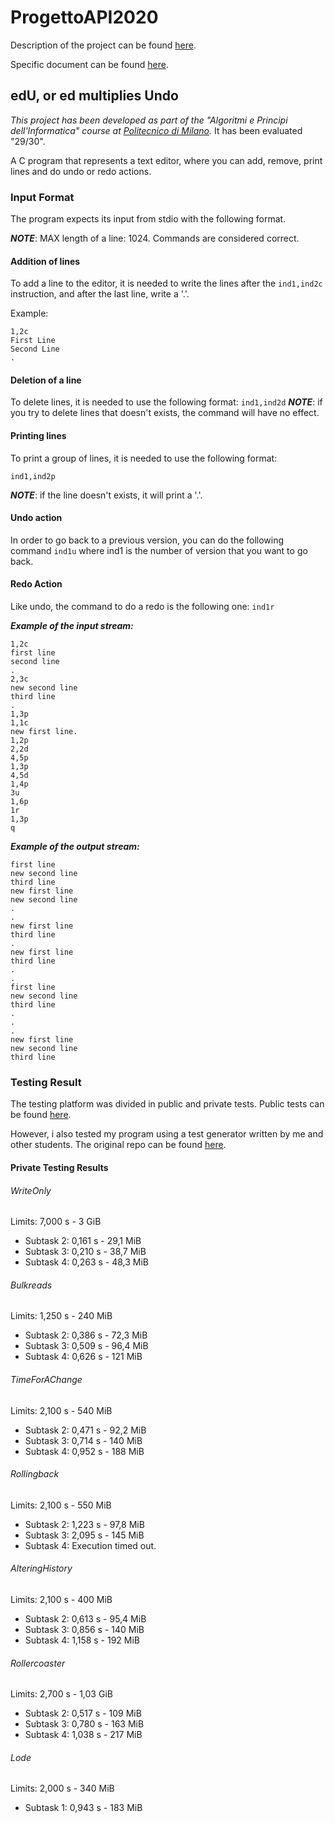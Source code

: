 # ProgettoAPI2020

Description of the project can be found [here](https://github.com/alessandrozito98/ProgettoAPI2020/blob/master/Specific%20Documents/ProvaFinale2020.pdf).

Specific document can be found [here](https://github.com/alessandrozito98/ProgettoAPI2020/blob/master/Specific%20Documents/ProvaFinale2020specifica.pdf).

## edU, or ed multiplies Undo 
*This project has been developed as part of the "Algoritmi e Principi dell'Informatica" course at [Politecnico di Milano](https://www.polimi.it/).* It has been evaluated "29/30".

A C program that represents a text editor, where you can add, remove, print lines and do undo or redo actions.

### Input Format
The program expects its input from stdio with the following format.

_**NOTE**_: MAX length of a line: 1024. Commands are considered correct.
#### Addition of lines
To add a line to the editor, it is needed to write the lines after the ```ind1,ind2c``` instruction, and after the last line, write a '.'.

Example:
```
1,2c
First Line
Second Line
.

```

#### Deletion of a line
To delete lines, it is needed to use the following format:
```ind1,ind2d```
_**NOTE**_: if you try to delete lines that doesn't exists, the command will have no effect.

#### Printing lines
To print a group of lines, it is needed to use the following format:
```
ind1,ind2p
```
_**NOTE**_: if the line doesn't exists, it will print a '.'.

#### Undo action
In order to go back to a previous version, you can do the following command 
``ind1u``
where ind1 is the number of version that you want to go back.

#### Redo Action
Like undo, the command to do a redo is the following one:
``ind1r``

***Example of the input stream:***
 ```
1,2c
first line
second line
.
2,3c
new second line
third line
.
1,3p
1,1c
new first line.
1,2p
2,2d
4,5p
1,3p
4,5d
1,4p
3u
1,6p
1r
1,3p
q

 ```

***Example of the output stream:***
 ```
 first line
 new second line
 third line
 new first line
 new second line
 .
 .
 new first line
 third line
 .
 new first line
 third line
 .
 .
 first line
 new second line
 third line
 .
 .
 .
 new first line
 new second line
 third line
 ```

### Testing Result

The testing platform was divided in public and private tests. Public tests can be found [here](https://github.com/alessandrozito98/ProgettoAPI2020/blob/master/Public%20Tests/).

However, i also tested my program using a test generator written by me and other students. The original repo can be found [here](https://github.com/AlessioColombo/ProgettoAPI2020_GeneratoreTest).


#### Private Testing Results

###### WriteOnly

Limits: 7,000 s - 3 GiB

* Subtask 2: 0,161 s - 29,1 MiB
* Subtask 3: 0,210 s - 38,7 MiB
* Subtask 4: 0,263 s - 48,3 MiB

###### Bulkreads

Limits: 1,250 s - 240 MiB

* Subtask 2: 0,386 s - 72,3 MiB 
* Subtask 3: 0,509 s - 96,4 MiB
* Subtask 4: 0,626 s - 121 MiB

###### TimeForAChange

Limits: 2,100 s - 540 MiB

* Subtask 2: 0,471 s - 92,2 MiB
* Subtask 3: 0,714 s - 140 MiB
* Subtask 4: 0,952 s - 188 MiB

###### Rollingback

Limits: 2,100 s - 550 MiB

* Subtask 2: 1,223 s - 97,8 MiB
* Subtask 3: 2,095 s - 145 MiB
* Subtask 4: Execution timed out.

###### AlteringHistory

Limits: 2,100 s - 400 MiB

* Subtask 2: 0,613 s - 95,4 MiB
* Subtask 3: 0,856 s - 140 MiB
* Subtask 4: 1,158 s - 192 MiB

###### Rollercoaster

Limits: 2,700 s - 1,03 GiB

* Subtask 2: 0,517 s - 109 MiB
* Subtask 3: 0,780 s - 163 MiB
* Subtask 4: 1,038 s - 217 MiB

###### Lode

Limits: 2,000 s - 340 MiB

* Subtask 1: 0,943 s - 183 MiB
